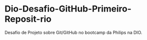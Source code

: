 # Dio-Desafio-GitHub-Primeiro-Reposit-rio
Desafio de Projeto sobre Git/GitHub no bootcamp da Philips na DIO.
